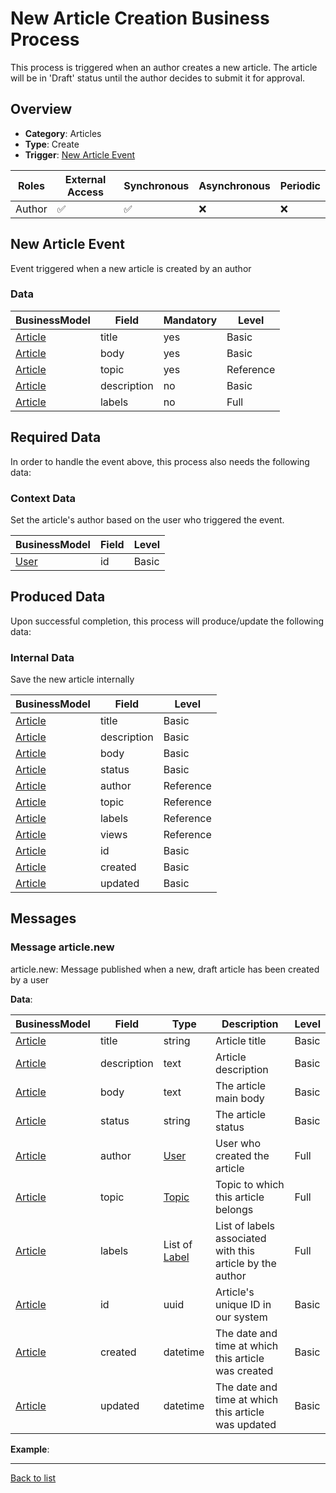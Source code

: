 # New Article Creation Business Process
This process is triggered when an author creates a new article. The article will be in &#039;Draft&#039; status until the author decides to submit it for approval.

## Overview
 - **Category**: Articles
 - **Type**: Create
 - **Trigger**: [New Article Event](#new-article-event)

| Roles | External Access | Synchronous | Asynchronous | Periodic |
| ----- | --------------- | ----------- | ------------ | -------- |
| Author | :white_check_mark: | :white_check_mark: | :x: | :x:

## New Article Event
Event triggered when a new article is created by an author
### Data
    
| BusinessModel | Field | Mandatory | Level |
| ------------- | ----- | --------- | ----- |
| [Article](../DataModel/Overview.md#article) | title | yes | Basic |
| [Article](../DataModel/Overview.md#article) | body | yes | Basic |
| [Article](../DataModel/Overview.md#article) | topic | yes | Reference |
| [Article](../DataModel/Overview.md#article) | description | no | Basic |
| [Article](../DataModel/Overview.md#article) | labels | no | Full |

## Required Data
In order to handle the event above, this process also needs the following data:
### Context Data
Set the article&#039;s author based on the user who triggered the event.

| BusinessModel | Field | Level |
| ------------- | ----- | ----- |
| [User](../DataModel/Overview.md#user) | id | Basic |



## Produced Data
Upon successful completion, this process will produce/update the following data:

### Internal Data
Save the new article internally

| BusinessModel | Field | Level |
| ------------- | ----- | ----- |
| [Article](../DataModel/Overview.md#article) | title | Basic |
| [Article](../DataModel/Overview.md#article) | description | Basic |
| [Article](../DataModel/Overview.md#article) | body | Basic |
| [Article](../DataModel/Overview.md#article) | status | Basic |
| [Article](../DataModel/Overview.md#article) | author | Reference |
| [Article](../DataModel/Overview.md#article) | topic | Reference |
| [Article](../DataModel/Overview.md#article) | labels | Reference |
| [Article](../DataModel/Overview.md#article) | views | Reference |
| [Article](../DataModel/Overview.md#article) | id | Basic |
| [Article](../DataModel/Overview.md#article) | created | Basic |
| [Article](../DataModel/Overview.md#article) | updated | Basic |


## Messages
### Message article.new
article.new: Message published when a new, draft article has been created by a user

**Data**:

| BusinessModel | Field | Type | Description | Level |
| ------------- | ----- | ---- | ----------- | ------|
| [Article](../DataModel/Overview.md#article) | title | string | Article title | Basic |
| [Article](../DataModel/Overview.md#article) | description | text | Article description | Basic |
| [Article](../DataModel/Overview.md#article) | body | text | The article main body | Basic |
| [Article](../DataModel/Overview.md#article) | status | string | The article status | Basic |
| [Article](../DataModel/Overview.md#article) | author | [User](../DataModel/Overview.md#user) | User who created the article | Full |
| [Article](../DataModel/Overview.md#article) | topic | [Topic](../DataModel/Overview.md#topic) | Topic to which this article belongs | Full |
| [Article](../DataModel/Overview.md#article) | labels | List of [Label](../DataModel/Overview.md#label) | List of labels associated with this article by the author | Full |
| [Article](../DataModel/Overview.md#article) | id | uuid | Article&#039;s unique ID in our system | Basic |
| [Article](../DataModel/Overview.md#article) | created | datetime | The date and time at which this article was created | Basic |
| [Article](../DataModel/Overview.md#article) | updated | datetime | The date and time at which this article was updated | Basic |

**Example**:

---
[Back to list](Overview.md)
